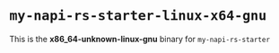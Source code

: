 # `my-napi-rs-starter-linux-x64-gnu`

This is the **x86_64-unknown-linux-gnu** binary for `my-napi-rs-starter`
